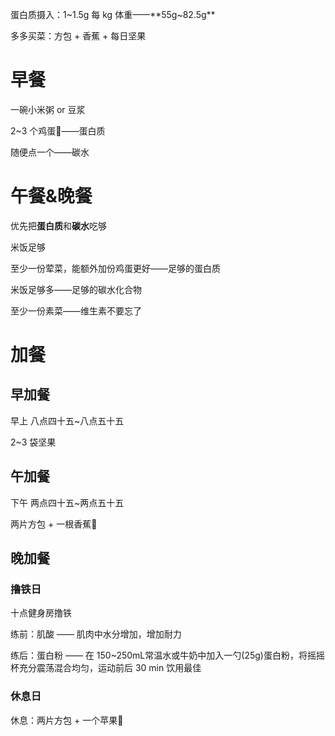 蛋白质摄入：1~1.5g 每 kg 体重——**55g~82.5g**

多多买菜：方包 + 香蕉 + 每日坚果

# 早餐
一碗小米粥  or 豆浆

2~3 个鸡蛋🥚——蛋白质

随便点一个——碳水

# 午餐&晚餐
优先把**蛋白质**和**碳水**吃够

米饭足够

至少一份荤菜，能额外加份鸡蛋更好——足够的蛋白质

米饭足够多——足够的碳水化合物

至少一份素菜——维生素不要忘了

# 加餐
## 早加餐
早上 八点四十五~八点五十五

2~3 袋坚果

## 午加餐
下午 两点四十五~两点五十五

两片方包 + 一根香蕉🍌

## 晚加餐
### 撸铁日
十点健身房撸铁

练前：肌酸 —— 肌肉中水分增加，增加耐力

练后：蛋白粉 —— 在 150~250mL常温水或牛奶中加入一勺(25g)蛋白粉，将摇摇杯充分震荡混合均匀，运动前后 30 min 饮用最佳

### 休息日
休息：两片方包 + 一个苹果🍎